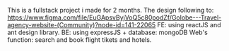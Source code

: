 This is a fullstack project i made for 2 months.
The design following to: https://www.figma.com/file/EuGApsvByjVoQ5c80podZf/Golobe---Travel-agency-website-(Community)?node-id=141-22065
FE: using reactJS and ant design library. BE: using expressJS + database: mongoDB
Web's function: search and book flight tikets and hotels.
